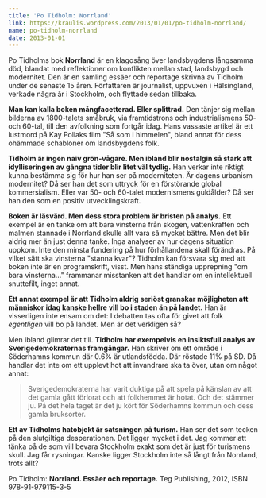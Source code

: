 ```yaml
---
title: 'Po Tidholm: Norrland'
link: https://kraulis.wordpress.com/2013/01/01/po-tidholm-norrland/
name: po-tidholm-norrland
date: 2013-01-01
---
```

Po Tidholms bok **Norrland** är en klagosång över landsbygdens långsamma död, blandat med reflektioner om konflikten mellan stad, landsbygd och modernitet. Den är en samling essäer och reportage skrivna av Tidholm under de senaste 15 åren. Författaren är journalist, uppvuxen i Hälsingland, verkade några år i Stockholm, och flyttade sedan tillbaka.

**Man kan kalla boken mångfacetterad. Eller splittrad.** Den tänjer sig mellan bilderna av 1800-talets småbruk, via framtidstrons och industrialismens 50- och 60-tal, till den avfolkning som fortgår idag. Hans vassaste artikel är ett lustmord på Kay Pollaks film "Så som i himmelen", bland annat för dess ohämmade schabloner om landsbygdens folk.



**Tidholm är ingen naiv grön-vågare. Men ibland blir nostalgin så stark att idylliseringen av gångna tider blir litet väl tydlig.** Han verkar inte riktigt kunna bestämma sig för hur han ser på moderniteten. Är dagens urbanism modernitet? Då ser han det som uttryck för en förstörande global kommersialism. Eller var 50- och 60-talet modernismens guldålder? Då ser han den som en positiv utvecklingskraft.

**Boken är läsvärd. Men dess stora problem är bristen på analys.** Ett exempel är en tanke om att bara vinsterna från skogen, vattenkraften och malmen stannade i  Norrland skulle allt vara så mycket bättre. Men det blir aldrig mer än just denna tanke. Inga analyser av hur dagens situation uppkom. Inte den minsta fundering på hur förhållandena skall förändras. På vilket sätt ska vinsterna "stanna kvar"? Tidholm kan försvara sig med att boken inte är en programskrift, visst. Men hans ständiga upprepning "om bara vinsterna..." frammanar misstanken att det handlar om en intellektuell snuttefilt, inget annat.

**Ett annat exempel är att Tidholm aldrig seriöst granskar möjligheten att människor idag kanske hellre vill bo i staden än på landet.** Han är visserligen inte ensam om det: I debatten tas ofta för givet att folk *egentligen* vill bo på landet. Men är det verkligen så?

Men ibland glimrar det till. **Tidholm har exempelvis en insiktsfull analys av Sverigedemokraternas framgångar.** Han skriver om ett område i Söderhamns kommun där 0.6% är utlandsfödda. Där röstade 11% på SD. Då handlar det inte om ett upplevt hot att invandrare ska ta över, utan om något annat:

> Sverigedemokraterna har varit duktiga på att spela på känslan av att det gamla gått förlorat och att folkhemmet är hotat. Och det stämmer ju. På det hela taget är det ju kört för Söderhamns kommun och dess gamla bruksorter.

**Ett av Tidholms hatobjekt är satsningen på turism.** Han ser det som tecken på den slutgiltiga desperationen. Det ligger mycket i det. Jag kommer att tänka på de som vill bevara Stockholm exakt som det är just för turismens skull. Jag får rysningar. Kanske ligger Stockholm inte så långt från Norrland, trots allt?

Po Tidholm: **Norrland. Essäer och reportage.** Teg Publishing, 2012, ISBN 978-91-979115-3-5

